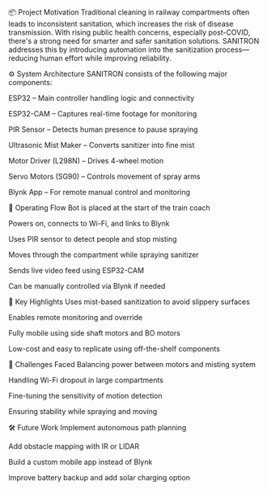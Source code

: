 📦 Project Motivation
Traditional cleaning in railway compartments often leads to inconsistent sanitation, which increases the risk of disease transmission. With rising public health concerns, especially post-COVID, there's a strong need for smarter and safer sanitation solutions. SANITRON addresses this by introducing automation into the sanitization process—reducing human effort while improving reliability.

⚙️ System Architecture
SANITRON consists of the following major components:

ESP32 – Main controller handling logic and connectivity

ESP32-CAM – Captures real-time footage for monitoring

PIR Sensor – Detects human presence to pause spraying

Ultrasonic Mist Maker – Converts sanitizer into fine mist

Motor Driver (L298N) – Drives 4-wheel motion

Servo Motors (SG90) – Controls movement of spray arms

Blynk App – For remote manual control and monitoring

🔁 Operating Flow
Bot is placed at the start of the train coach

Powers on, connects to Wi-Fi, and links to Blynk

Uses PIR sensor to detect people and stop misting

Moves through the compartment while spraying sanitizer

Sends live video feed using ESP32-CAM

Can be manually controlled via Blynk if needed

🧠 Key Highlights
Uses mist-based sanitization to avoid slippery surfaces

Enables remote monitoring and override

Fully mobile using side shaft motors and BO motors

Low-cost and easy to replicate using off-the-shelf components

🧪 Challenges Faced
Balancing power between motors and misting system

Handling Wi-Fi dropout in large compartments

Fine-tuning the sensitivity of motion detection

Ensuring stability while spraying and moving

🛠 Future Work
Implement autonomous path planning

Add obstacle mapping with IR or LIDAR

Build a custom mobile app instead of Blynk

Improve battery backup and add solar charging option